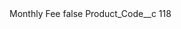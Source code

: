 <?xml version="1.0" encoding="UTF-8"?>
<CustomMetadata xmlns="http://soap.sforce.com/2006/04/metadata" xmlns:xsi="http://www.w3.org/2001/XMLSchema-instance" xmlns:xsd="http://www.w3.org/2001/XMLSchema">
    <label>Monthly Fee</label>
    <protected>false</protected>
    <values>
        <field>Product_Code__c</field>
        <value xsi:type="xsd:string">118</value>
    </values>
</CustomMetadata>
